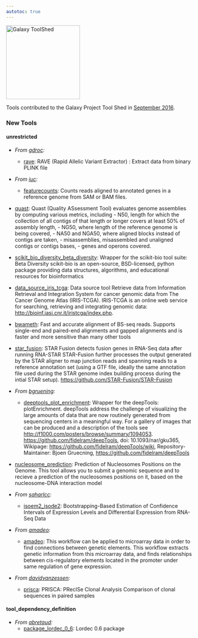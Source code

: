 ```yaml
---
autotoc: true
---
```

<div class='right'></div>

<div class='right'><a href='http://toolshed.g2.bx.psu.edu/'><img src="/src/images/Logos/ToolShed.jpg" alt="Galaxy ToolShed" width=200 /></a></div>

Tools contributed to the Galaxy Project Tool Shed in [September 2016](/src/GalaxyUpdates/2016_10/index.md).

### New Tools

#### unrestricted

* *From [gdroc](https://toolshed.g2.bx.psu.edu/view/gdroc):*
  * [rave](https://toolshed.g2.bx.psu.edu/view/gdroc/rave):  RAVE (Rapid Allelic Variant Extractor) : Extract data from binary PLINK file 

* *From [iuc](https://toolshed.g2.bx.psu.edu/view/iuc):*
  * [featurecounts](https://toolshed.g2.bx.psu.edu/view/iuc/featurecounts): Counts reads aligned to annotated genes in a reference genome from SAM or BAM files.

* [quast](https://toolshed.g2.bx.psu.edu/view/iuc/quast): Quast (Quality ASsessment Tool) evaluates genome assemblies by computing various metrics, including - N50, length for which the collection of all contigs of that length or longer covers at least 50% of assembly length, - NG50, where length of the reference genome is being covered, - NA50 and NGA50, where aligned blocks instead of contigs are taken, - misassemblies, misassembled and unaligned contigs or contigs bases, - genes and operons covered.
* [scikit_bio_diversity_beta_diversity](https://toolshed.g2.bx.psu.edu/view/iuc/scikit_bio_diversity_beta_diversity): Wrapper for the scikit-bio tool suite: Beta Diversity scikit-bio is an open-source, BSD-licensed, python package providing data structures, algorithms, and educational resources for bioinformatics

* [data_source_iris_tcga](https://toolshed.g2.bx.psu.edu/view/iuc/data_source_iris_tcga): Data source tool Retrieve data from Information Retrieval and Integration System for cancer genomic data from The Cancer Genome Atlas (IRIS-TCGA). IRIS-TCGA is an online web service for searching, retrieving and integrating genomic data: http://bioinf.iasi.cnr.it/iristcga/index.php.

* [bwameth](https://toolshed.g2.bx.psu.edu/view/iuc/bwameth): Fast and accurate alignment of BS-seq reads. Supports single-end and paired-end alignments and gapped alignments and is faster and more sensitive than many other tools

* [star_fusion](https://toolshed.g2.bx.psu.edu/view/iuc/star_fusion): STAR Fusion detects fusion genes in RNA-Seq data after running RNA-STAR STAR-Fusion further processes the output generated by the STAR aligner to map junction reads and spanning reads to a reference annotation set (using a GTF file, ideally the same annotation file used during the STAR genome index building process during the intial STAR setup). https://github.com/STAR-Fusion/STAR-Fusion

* *From [bgruening](https://toolshed.g2.bx.psu.edu/view/bgruening):*
  * [deeptools_plot_enrichment](https://toolshed.g2.bx.psu.edu/view/bgruening/deeptools_plot_enrichment): Wrapper for the deepTools: plotEnrichment. deepTools address the challenge of visualizing the large amounts of data that are now routinely generated from sequencing centers in a meaningful way. For a gallery of images that can be produced and a description of the tools see http://f1000.com/posters/browse/summary/1094053.  https://github.com/fidelram/deepTools, doi: 10.1093/nar/gku365, Wikipage: https://github.com/fidelram/deepTools/wiki, Repository-Maintainer: Bjoen Gruecning, https://github.com/fidelram/deepTools

* [nucleosome_prediction](https://toolshed.g2.bx.psu.edu/view/bgruening/nucleosome_prediction): Prediction of Nucleosomes Positions on the Genome. This tool allows you to submit a genomic sequence and to recieve a prediction of the nucleosomes positions on it, based on the nucleosome-DNA interaction model 

* *From [saharlcc](https://toolshed.g2.bx.psu.edu/view/saharlcc):*
  * [isoem2_isode2](https://toolshed.g2.bx.psu.edu/view/saharlcc/isoem2_isode2):  Bootstrapping-Based Estimation of Confidence Intervals of Expression Levels and Differential Expression from RNA-Seq Data

* *From [amadeo](https://toolshed.g2.bx.psu.edu/view/amadeo):*
  * [amadeo](https://toolshed.g2.bx.psu.edu/view/amadeo/amadeo):  This workflow can be applied to microarray data in order to find connections between genetic elements. This workflow extracts genetic information from this microarray data, and finds relationships between cis-regulatory elements located in the promoter under same regulation of gene expression.

* *From [davidvanzessen](https://toolshed.g2.bx.psu.edu/view/davidvanzessen):*
  * [prisca](https://toolshed.g2.bx.psu.edu/view/davidvanzessen/prisca):  PRISCA: PRecISe Clonal Analysis Comparison of clonal sequences in paired samples

#### tool_dependency_definition

* *From [abretaud](https://toolshed.g2.bx.psu.edu/view/abretaud):*
  * [package_lordec_0_6](https://toolshed.g2.bx.psu.edu/view/abretaud/package_lordec_0_6):  Lordec 0.6 package 

